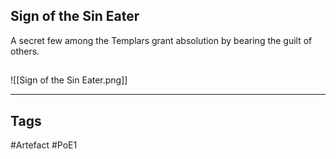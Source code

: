 ## Sign of the Sin Eater
A secret few among the Templars grant absolution by bearing the guilt of others.
##
![[Sign of the Sin Eater.png]]

---
## Tags
#Artefact
#PoE1
